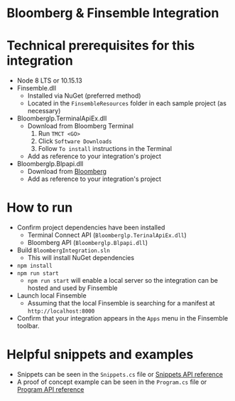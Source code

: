 # Bloomberg & Finsemble Integration

# Technical prerequisites for this integration
* Node 8 LTS or 10.15.13
* Finsemble.dll
    * Installed via NuGet (preferred method)
    * Located in the `FinsembleResources` folder in each sample project (as necessary)
* Bloomberglp.TerminalApiEx.dll
    * Download from Bloomberg Terminal
        1. Run `TMCT <GO>`
        2. Click `Software Downloads`
        3. Follow `To install` instructions in the Terminal
    * Add as reference to your integration's project
* Bloomberglp.Blpapi.dll
    * Download from [Bloomberg](https://www.bloomberg.com/professional/support/api-library/)
    * Add as reference to your integration's project

# How to run
* Confirm project dependencies have been installed
    * Terminal Connect API (`Bloomberglp.TerinalApiEx.dll`)
    * Bloomberg API (`Bloomberglp.Blpapi.dll`)
* Build `BloombergIntegration.sln`
    * This will install NuGet dependencies
* `npm install`
* `npm run start`
    * `npm run start` will enable a local server so the integration can be hosted and used by Finsemble
* Launch local Finsemble
    * Assuming that the local Finsemble is searching for a manifest at `http://localhost:8000`
* Confirm that your integration appears in the `Apps` menu in the Finsemble toolbar.

# Helpful snippets and examples
* Snippets can be seen in the `Snippets.cs` file or [Snippets API reference](xref:BloombergBridge.Snippets)
* A proof of concept example can be seen in the `Program.cs` file or [Program API reference](xref:BloombergBridge.Program)
